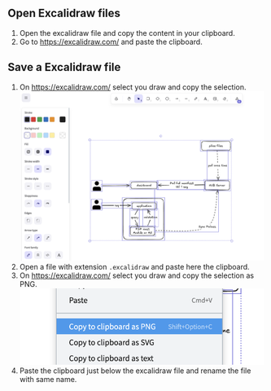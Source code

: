 ## Open Excalidraw files

1. Open the excalidraw file and copy the content in your clipboard.
2. Go to https://excalidraw.com/ and paste the clipboard.

## Save a Excalidraw file

1. On https://excalidraw.com/ select you draw and copy the selection.
   ![Selection of a draw on excalidraw.com](../sample-select-draw-excalidraw-webapp.png)
2. Open a file with extension `.excalidraw` and paste here the clipboard.
3. On https://excalidraw.com/ select you draw and copy the selection as PNG.
   ![options on excalidraw.com to copy to clipboard as png](../options-excalidraw-copy-to-clipboard-as-png.png)
4. Paste the clipboard just below the excalidraw file and rename the file with same name.
